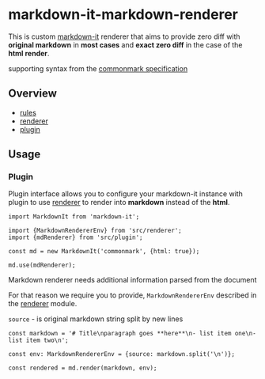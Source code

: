 # markdown-it-markdown-renderer

This is custom [markdown-it](https://github.com/markdown-it/markdown-it) renderer that aims to provide zero diff with **original markdown** in **most cases** and **exact zero diff** in the case of the **html render**.

supporting syntax from the [commonmark specification](https://spec.commonmark.org/)

## Overview

- [rules](src/rules/README.MD)
- [renderer](src/renderer/README.MD)
- [plugin](src/renderer/README.MD)

## Usage

### Plugin

Plugin interface allows you to configure your markdown-it instance with plugin to
use [renderer](src/renderer/README.MD) to render into **markdown** instead of the **html**.

```
import MarkdownIt from 'markdown-it';

import {MarkdownRendererEnv} from 'src/renderer';
import {mdRenderer} from 'src/plugin';

const md = new MarkdownIt('commonmark', {html: true});

md.use(mdRenderer);
```

Markdown renderer needs additional information parsed from the document

For that reason we require you to provide, `MarkdownRendererEnv` described in the [renderer](src/renderer/README.MD) module.

`source` - is original markdown string split by new lines

```
const markdown = '# Title\nparagraph goes **here**\n- list item one\n- list item two\n';

const env: MarkdownRendererEnv = {source: markdown.split('\n')};

const rendered = md.render(markdown, env);
```
